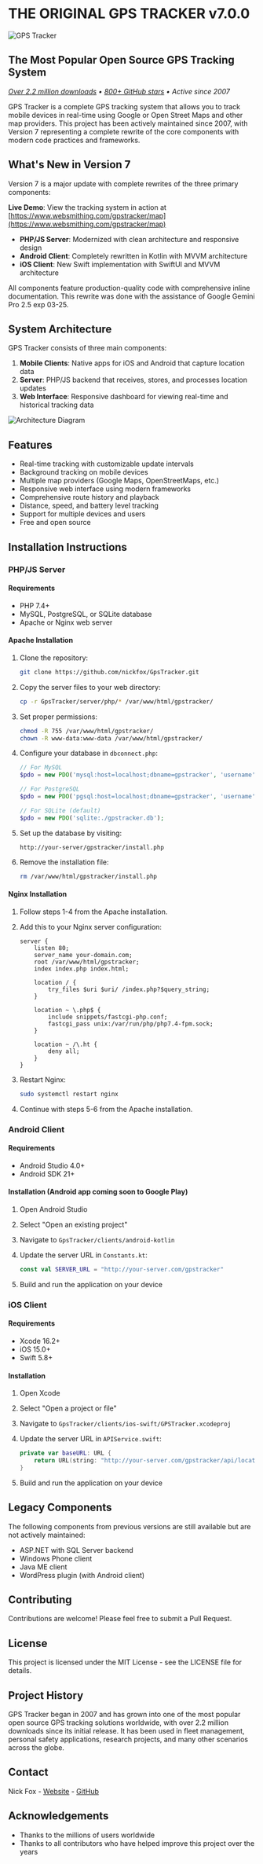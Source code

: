 # THE ORIGINAL GPS TRACKER v7.0.0

![GPS Tracker](https://raw.githubusercontent.com/nickfox/GpsTracker/master/gpstracker_small.png)

## The Most Popular Open Source GPS Tracking System
*[Over 2.2 million downloads](https://sourceforge.net/projects/gpsmapper/files/stats/timeline?dates=2000-01-21+to+2025-04-21) • [800+ GitHub stars](https://github.com/nickfox/GpsTracker) • Active since 2007*

GPS Tracker is a complete GPS tracking system that allows you to track mobile devices in real-time using Google or Open Street Maps and other map providers. This project has been actively maintained since 2007, with Version 7 representing a complete rewrite of the core components with modern code practices and frameworks.

## What's New in Version 7

Version 7 is a major update with complete rewrites of the three primary components:

**Live Demo**: View the tracking system in action at [https://www.websmithing.com/gpstracker/map](https://www.websmithing.com/gpstracker/map)

- **PHP/JS Server**: Modernized with clean architecture and responsive design
- **Android Client**: Completely rewritten in Kotlin with MVVM architecture
- **iOS Client**: New Swift implementation with SwiftUI and MVVM architecture

All components feature production-quality code with comprehensive inline documentation. This rewrite was done with the assistance of Google Gemini Pro 2.5 exp 03-25.

## System Architecture

GPS Tracker consists of three main components:

1. **Mobile Clients**: Native apps for iOS and Android that capture location data
2. **Server**: PHP/JS backend that receives, stores, and processes location updates
3. **Web Interface**: Responsive dashboard for viewing real-time and historical tracking data

![Architecture Diagram](https://raw.githubusercontent.com/nickfox/GpsTracker/master/gpstracker_architecture.png)

## Features

- Real-time tracking with customizable update intervals
- Background tracking on mobile devices
- Multiple map providers (Google Maps, OpenStreetMaps, etc.)
- Responsive web interface using modern frameworks
- Comprehensive route history and playback
- Distance, speed, and battery level tracking
- Support for multiple devices and users
- Free and open source

## Installation Instructions

### PHP/JS Server

#### Requirements
- PHP 7.4+
- MySQL, PostgreSQL, or SQLite database
- Apache or Nginx web server

#### Apache Installation

1. Clone the repository:
   ```bash
   git clone https://github.com/nickfox/GpsTracker.git
   ```

2. Copy the server files to your web directory:
   ```bash
   cp -r GpsTracker/server/php/* /var/www/html/gpstracker/
   ```

3. Set proper permissions:
   ```bash
   chmod -R 755 /var/www/html/gpstracker/
   chown -R www-data:www-data /var/www/html/gpstracker/
   ```

4. Configure your database in `dbconnect.php`:
   ```php
   // For MySQL
   $pdo = new PDO('mysql:host=localhost;dbname=gpstracker', 'username', 'password');
   
   // For PostgreSQL
   $pdo = new PDO('pgsql:host=localhost;dbname=gpstracker', 'username', 'password');
   
   // For SQLite (default)
   $pdo = new PDO('sqlite:./gpstracker.db');
   ```

5. Set up the database by visiting:
   ```
   http://your-server/gpstracker/install.php
   ```

6. Remove the installation file:
   ```bash
   rm /var/www/html/gpstracker/install.php
   ```

#### Nginx Installation

1. Follow steps 1-4 from the Apache installation.

2. Add this to your Nginx server configuration:
   ```nginx
   server {
       listen 80;
       server_name your-domain.com;
       root /var/www/html/gpstracker;
       index index.php index.html;

       location / {
           try_files $uri $uri/ /index.php?$query_string;
       }

       location ~ \.php$ {
           include snippets/fastcgi-php.conf;
           fastcgi_pass unix:/var/run/php/php7.4-fpm.sock;
       }

       location ~ /\.ht {
           deny all;
       }
   }
   ```

3. Restart Nginx:
   ```bash
   sudo systemctl restart nginx
   ```

4. Continue with steps 5-6 from the Apache installation.

### Android Client

#### Requirements
- Android Studio 4.0+
- Android SDK 21+

#### Installation (Android app coming soon to Google Play)

1. Open Android Studio

2. Select "Open an existing project"

3. Navigate to `GpsTracker/clients/android-kotlin`

4. Update the server URL in `Constants.kt`:
   ```kotlin
   const val SERVER_URL = "http://your-server.com/gpstracker"
   ```

5. Build and run the application on your device

### iOS Client

#### Requirements
- Xcode 16.2+
- iOS 15.0+
- Swift 5.8+

#### Installation

1. Open Xcode

2. Select "Open a project or file"

3. Navigate to `GpsTracker/clients/ios-swift/GPSTracker.xcodeproj`

4. Update the server URL in `APIService.swift`:
   ```swift
   private var baseURL: URL {
       return URL(string: "http://your-server.com/gpstracker/api/location")!
   }
   ```

5. Build and run the application on your device

## Legacy Components

The following components from previous versions are still available but are not actively maintained:

- ASP.NET with SQL Server backend
- Windows Phone client
- Java ME client
- WordPress plugin (with Android client)

## Contributing

Contributions are welcome! Please feel free to submit a Pull Request.

## License

This project is licensed under the MIT License - see the LICENSE file for details.

## Project History

GPS Tracker began in 2007 and has grown into one of the most popular open source GPS tracking solutions worldwide, with over 2.2 million downloads since its initial release. It has been used in fleet management, personal safety applications, research projects, and many other scenarios across the globe.

## Contact

Nick Fox - [Website](https://www.websmithing.com) - [GitHub](https://github.com/nickfox)

## Acknowledgements

- Thanks to the millions of users worldwide
- Thanks to all contributors who have helped improve this project over the years